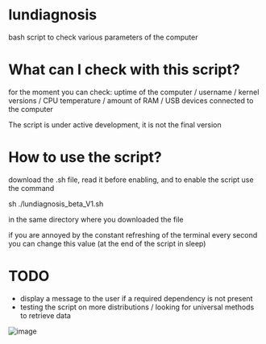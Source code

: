 # lundiagnosis

bash script to check various parameters of the computer

# What can I check with this script?

for the moment you can check: uptime of the computer / username / kernel versions / CPU temperature / amount of RAM / USB devices connected to the computer

The script is under active development, it is not the final version

# How to use the script?

download the .sh file, read it before enabling, and to enable the script use the command

sh ./lundiagnosis_beta_V1.sh 

in the same directory where you downloaded the file

if you are annoyed by the constant refreshing of the terminal every second you can change this value (at the end of the script in sleep)

# TODO
* display a message to the user if a required dependency is not present
* testing the script on more distributions / looking for universal methods to retrieve data 
  
![image](https://github.com/user-attachments/assets/97e66980-97ad-41ca-b7ad-3326dc15fea9)
